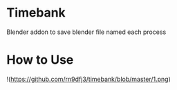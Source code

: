 # Timebank
Blender addon to save blender file named each process
# How to Use
!(https://github.com/rn9dfj3/timebank/blob/master/1.png)
